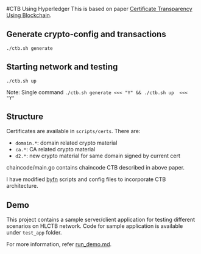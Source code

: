 #CTB Using Hyperledger
This is based on paper [Certificate Transparency Using Blockchain](https://eprint.iacr.org/2018/1232).

## Generate crypto-config and transactions
```
./ctb.sh generate
```

## Starting network and testing
```
./ctb.sh up
```

Note: Single command `./ctb.sh generate <<< "Y" && ./ctb.sh up  <<< "Y"`

## Structure
Certificates are available in `scripts/certs`. There are:
- `domain.*`: domain related crypto material
- `ca.*`: CA related crypto material
- `d2.*`: new crypto material for same domain signed by current cert

chaincode/main.go contains chaincode CTB described in above paper.

I have modified [byfn](https://hyperledger-fabric.readthedocs.io/en/release-1.4/build_network.html) scripts and config files to incorporate CTB architecture.

## Demo
This project contains a sample server/client application for testing different scenarios on HLCTB network. Code for sample application is available under `test_app` folder.

For more information, refer [run_demo.md](docs/run_demo.md).